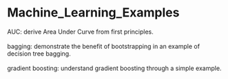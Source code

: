 # Machine_Learning_Examples
AUC: derive Area Under Curve from first principles.<br><br>
bagging: demonstrate the benefit of bootstrapping in an example of decision tree bagging.<br><br>
gradient boosting: understand gradient boosting through a simple example.

